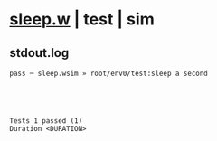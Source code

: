 # [sleep.w](../../../../../../examples/tests/sdk_tests/util/sleep.w) | test | sim

## stdout.log
```log
pass ─ sleep.wsim » root/env0/test:sleep a second
 




Tests 1 passed (1) 
Duration <DURATION>

```

